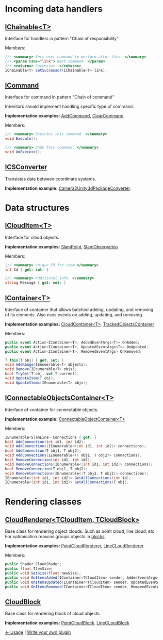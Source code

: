 # Incoming data handlers

## [IChainable\<T\>](../Assets/Scripts/IChainable.cs)

Interface for handlers in pattern "Chain of responsibility"

Members:
```c#
/// <summary> Sets next command to perform after this. </summary>
/// <param name="link"> Next command. </param>
/// <returns> Successor. </returns>
IChainable<T> SetSuccessor(IChainable<T> link);
```

## [ICommand](../Assets/Scripts/Commands/ICommand.cs)

Interface for command in pattern "Chain of command"

Inheritors should implement handling specific type of command.

**Implementation examples:** [AddCommand](../Assets/Scripts/Commands/Generic/AddCommand.cs),
[ClearCommand](../Assets/Scripts/Commands/Generic/ClearCommand.cs)

Members:
```c#
/// <summary> Executes this command. </summary>
void Execute();

/// <summary> Undo this command. </summary>
void UnExecute();
```

## [ICSConverter](../Assets/Scripts/Data/Converters/ICSConverter.cs)

Translates data between coordinate systems.

**Implementation example:** [Camera2Unity3dPackageConverter](../Assets/Scripts/Data/Converters/Camera2Unity3dPackageConverter.cs).

# Data structures

## [ICloudItem\<T\>](../Assets/Scripts/Data/PackageObjects/ICloudItem.cs)

Interface for cloud objects.

**Implementation examples:** [SlamPoint](../Assets/Scripts/Data/PackageObjects/SlamPoint.cs),
[SlamObservation](../Assets/Scripts/Data/PackageObjects/SlamObservation.cs)

Members:
```c#
/// <summary> Unique ID for item </summary>
int Id { get; set; }

/// <summary> Additional info. </summary>
string Message { get; set; }
```

## [IContainer\<T\>](../Assets/Scripts/Containers/IContainer.cs)

Interface of container that allows batched adding, updating, and removing of its elements.
Also rises events on adding, updating, and removing.

**Implementation examples:** [CloudContainer\<T\>](../Assets/Scripts/Containers/CloudContainer.cs),
[TrackedObjectsContainer](../Assets/Scripts/Containers/TrackedObjectsContainer.cs)

Members:
```c#
public event Action<IContainer<T>, AddedEventArgs<T>> OnAdded;
public event Action<IContainer<T>, UpdatedEventArgs<T>> OnUpdated;
public event Action<IContainer<T>, RemovedEventArgs> OnRemoved;

T this[T obj] { get; set; }
void AddRange(IEnumerable<T> objects);
void Remove(IEnumerable<T> objs);
bool TryGet(T obj, out T current);
void UpdateItem(T obj);
void UpdateItems(IEnumerable<T> objs);
```

## [IConnectableObjectsContainer\<T\>](../Assets/Scripts/Containers/IConnectableObjectsContainer.cs)

Interface of container for connectable objects.

**Implementation example:** [ConnectableObjectContainer\<T\>](../Assets/Scripts/Containers/ConnectableObjectsContainer.cs)

Members:
```c#
IEnumerable<SlamLine> Connections { get; }
bool AddConnection(int id1, int id2);
void AddConnections(IEnumerable<(int id1, int id2)> connections);
bool AddConnection(T obj1, T obj2);
void AddConnections(IEnumerable<(T obj1, T obj2)> connections);
bool RemoveConnection(int id1, int id2);
void RemoveConnections(IEnumerable<(int id1, int id2)> connections);
bool RemoveConnection(T obj1, T obj2);
void RemoveConnections(IEnumerable<(T obj1, T obj2)> connections);
IEnumerable<(int id1, int id2)> GetAllConnections(int id);
IEnumerable<(int id1, int id2)> GetAllConnections(T obj);
```

# Rendering classes

## [CloudRenderer\<TCloudItem, TCloudBlock\>](../Assets/Scripts/Clouds/CloudRenderer.cs)

Base class for rendering object clouds. Such as point cloud, line cloud, etc.
For optimisation reasons groups objects in [blocks](#CloudBlock).

**Implementation examples:** [PointCloudRenderer](../Assets/Scripts/Clouds/PointCloudRenderer.cs),
[LineCLoudRenderer](../Assets/Scripts/Clouds/LineCloudRenderer.cs)

Members:
```c#
public Shader CloudShader;
public float ItemSize;
public void SetSize(float newSize);
public void OnItemsAdded(IContainer<TCloudItem> sender, AddedEventArgs<TCloudItem> e);
public void OnItemsUpdated(IContainer<TCloudItem> sender, UpdatedEventArgs<TCloudItem> e);
public void OnItemsRemoved(IContainer<TCloudItem> sender, RemovedEventArgs e);
```

## [CloudBlock](../Assets/Scripts/Clouds/CloudBlock.cs)

Base class for rendering block of cloud objects.

**Implementation examples:** [PointCloudBlock](../Assets/Scripts/Clouds/PointCloudBlock.cs),
[LineCLoudBlock](../Assets/Scripts/Clouds/LineCloudBlock.cs)

[<- Usage](Usage-EN.md) | [Write your own plugin](Plugins-EN.md)